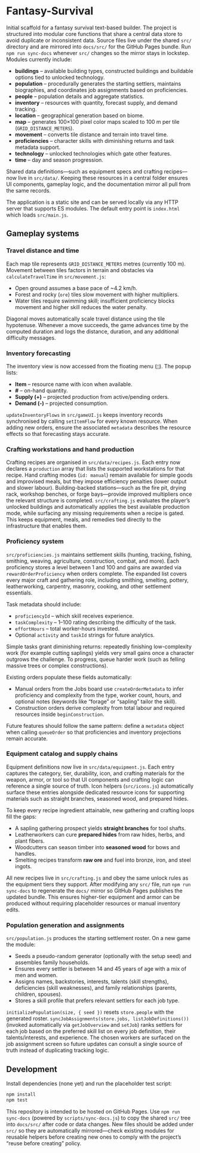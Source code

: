 # Fantasy-Survival

Initial scaffold for a fantasy survival text-based builder. The project is
structured into modular core functions that share a central data store to avoid
duplicate or inconsistent data. Source files live under the shared `src/`
directory and are mirrored into `docs/src/` for the GitHub Pages bundle. Run
`npm run sync-docs` whenever `src/` changes so the mirror stays in lockstep.
Modules currently include:

- **buildings** – available building types, constructed buildings and buildable
  options tied to unlocked technology.
- **population** – procedurally generates the starting settlers, maintains
  biographies, and coordinates job assignments based on proficiencies.
- **people** – population details and aggregate statistics.
- **inventory** – resources with quantity, forecast supply, and demand tracking.
- **location** – geographical generation based on biome.
- **map** – generates 100×100 pixel color maps scaled to 100 m per tile (`GRID_DISTANCE_METERS`).
- **movement** – converts tile distance and terrain into travel time.
- **proficiencies** – character skills with diminishing returns and task metadata support.
- **technology** – unlocked technologies which gate other features.
- **time** – day and season progression.

Shared data definitions—such as equipment specs and crafting recipes—now live in
`src/data/`. Keeping these resources in a central folder ensures UI components,
gameplay logic, and the documentation mirror all pull from the same records.

The application is a static site and can be served locally via any HTTP server
that supports ES modules. The default entry point is `index.html` which loads
`src/main.js`.

## Gameplay systems

### Travel distance and time

Each map tile represents `GRID_DISTANCE_METERS` metres (currently 100 m). Movement between
tiles factors in terrain and obstacles via `calculateTravelTime` in `src/movement.js`:

- Open ground assumes a base pace of ~4.2 km/h.
- Forest and rocky (`ore`) tiles slow movement with higher multipliers.
- Water tiles require swimming skill; insufficient proficiency blocks movement and higher
  skill reduces the water penalty.

Diagonal moves automatically scale travel distance using the tile hypotenuse. Whenever a
move succeeds, the game advances time by the computed duration and logs the distance,
duration, and any additional difficulty messages.

### Inventory forecasting

The inventory view is now accessed from the floating menu (`🎒`). The popup lists:

- **Item** – resource name with icon when available.
- **#** – on-hand quantity.
- **Supply (+)** – projected production from active/pending orders.
- **Demand (-)** – projected consumption.

`updateInventoryFlows` in `src/gameUI.js` keeps inventory records synchronised by calling
`setItemFlow` for every known resource. When adding new orders, ensure the associated
`metadata` describes the resource effects so that forecasting stays accurate.

### Crafting workstations and hand production

Crafting recipes are organised in `src/data/recipes.js`. Each entry now declares a
`production` array that lists the supported workstations for that recipe. Hand crafting modes
(`id: manual`) remain available for simple goods and improvised meals, but they impose
efficiency penalties (lower output and slower labour). Building-backed stations—such as the
fire pit, drying rack, workshop benches, or forge bays—provide improved multipliers once the
relevant structure is completed. `src/crafting.js` evaluates the player’s unlocked buildings
and automatically applies the best available production mode, while surfacing any missing
requirements when a recipe is gated. This keeps equipment, meals, and remedies tied directly
to the infrastructure that enables them.

### Proficiency system

`src/proficiencies.js` maintains settlement skills (hunting, tracking, fishing,
smithing, weaving, agriculture, construction, combat, and more). Each proficiency
stores a level between 1 and 100 and gains are awarded via `rewardOrderProficiency`
when orders complete. The expanded list covers every major craft and gathering role,
including smithing, smelting, pottery, leatherworking, carpentry, masonry, cooking,
and other settlement essentials.

Task metadata should include:

- `proficiencyId` – which skill receives experience.
- `taskComplexity` – 1–100 rating describing the difficulty of the task.
- `effortHours` – total worker-hours invested.
- Optional `activity` and `taskId` strings for future analytics.

Simple tasks grant diminishing returns: repeatedly finishing low-complexity work (for
example cutting saplings) yields very small gains once a character outgrows the challenge.
To progress, queue harder work (such as felling massive trees or complex constructions).

Existing orders populate these fields automatically:

- Manual orders from the Jobs board use `createOrderMetadata` to infer proficiency and
  complexity from the type, worker count, hours, and optional notes (keywords like
  “forage” or “sapling” tailor the skill).
- Construction orders derive complexity from total labour and required resources inside
  `beginConstruction`.

Future features should follow the same pattern: define a `metadata` object when calling
`queueOrder` so that proficiencies and inventory projections remain accurate.

### Equipment catalog and supply chains

Equipment definitions now live in `src/data/equipment.js`. Each entry captures the
category, tier, durability, icon, and crafting materials for the weapon, armor, or tool so
that UI components and crafting logic can reference a single source of truth. Icon helpers
(`src/icons.js`) automatically surface these entries alongside dedicated resource icons for
supporting materials such as straight branches, seasoned wood, and prepared hides.

To keep every recipe ingredient attainable, new gathering and crafting loops fill the gaps:

- A sapling gathering prospect yields **straight branches** for tool shafts.
- Leatherworkers can cure **prepared hides** from raw hides, herbs, and plant fibers.
- Woodcutters can season timber into **seasoned wood** for bows and handles.
- Smelting recipes transform **raw ore** and fuel into bronze, iron, and steel ingots.

All new recipes live in `src/crafting.js` and obey the same unlock rules as the
equipment tiers they support. After modifying any `src/` file, run `npm run
sync-docs` to regenerate the `docs/` mirror so GitHub Pages publishes the
updated bundle. This ensures higher-tier equipment and armor can be produced
without requiring placeholder resources or manual inventory edits.

### Population generation and assignments

`src/population.js` produces the starting settlement roster. On a new game the module:

- Seeds a pseudo-random generator (optionally with the setup seed) and assembles
  family households.
- Ensures every settler is between 14 and 45 years of age with a mix of men and women.
- Assigns names, backstories, interests, talents (skill strengths), deficiencies
  (skill weaknesses), and family relationships (parents, children, spouses).
- Stores a skill profile that prefers relevant settlers for each job type.

`initializePopulation(size, { seed })` resets `store.people` with the generated roster.
`syncJobAssignments(store.jobs, listJobDefinitions())` (invoked automatically via
`getJobOverview` and `setJob`) ranks settlers for each job based on the preferred skill
list on every job definition, their talents/interests, and experience. The chosen
workers are surfaced on the job assignment screen so future updates can consult a
single source of truth instead of duplicating tracking logic.

## Development

Install dependencies (none yet) and run the placeholder test script:

```bash
npm install
npm test
```

This repository is intended to be hosted on GitHub Pages.
Use `npm run sync-docs` (powered by `scripts/sync-docs.js`) to copy the shared
`src/` tree into `docs/src/` after code or data changes. New files should be
added under `src/` so they are automatically mirrored—check existing modules for
reusable helpers before creating new ones to comply with the project’s “reuse
before creating” policy.
